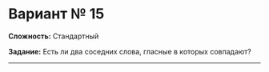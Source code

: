 # Вариант № 15
**Сложность:** Стандартный

**Задание:**  Есть ли два соседних слова, гласные в которых совпадают?

---